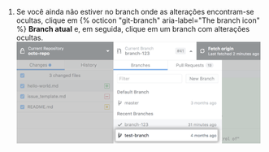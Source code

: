 1. Se você ainda não estiver no branch onde as alterações encontram-se ocultas, clique em {% octicon "git-branch" aria-label="The branch icon" %} **Branch atual** e, em seguida, clique em um branch com alterações ocultas. ![Lista de branches no repositório](/assets/images/help/desktop/click-branch-in-drop-down-mac.png)
